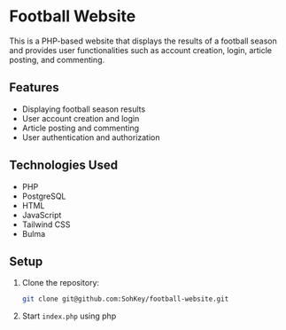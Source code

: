 # Football Website

This is a PHP-based website that displays the results of a football season and provides user functionalities such as account creation, login, article posting, and commenting.

## Features

- Displaying football season results
- User account creation and login
- Article posting and commenting
- User authentication and authorization

## Technologies Used

- PHP
- PostgreSQL
- HTML
- JavaScript
- Tailwind CSS
- Bulma

## Setup

1. Clone the repository:

   ```bash
   git clone git@github.com:SohKey/football-website.git

2. Start `index.php` using php
